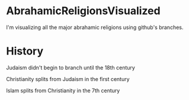 # AbrahamicReligionsVisualized
I'm visualizing all the major abrahamic religions using github's branches.


# History
Judaism didn't begin to branch until the 18th century

Christianity splits from Judaism in the first century

Islam splits from Christianity in the 7th century

